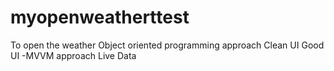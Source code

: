 # myopenweatherttest
To open the weather 
Object oriented programming approach
Clean UI
Good UI -MVVM approach
Live Data

